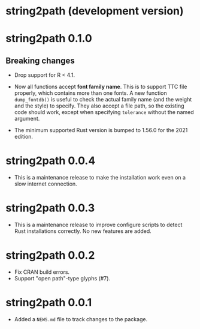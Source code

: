 # string2path (development version)

# string2path 0.1.0

## Breaking changes

* Drop support for R < 4.1.

* Now all functions accept **font family name**. This is to support TTC file
  properly, which contains more than one fonts. A new function `dump_fontdb()`
  is useful to check the actual family name (and the weight and the style) to
  specify.
  They also accept a file path, so the existing code should work, except when
  specifying `tolerance` without the named argument.

* The minimum supported Rust version is bumped to 1.56.0 for the 2021 edition.

# string2path 0.0.4

* This is a maintenance release to make the installation work even on a slow
  internet connection.

# string2path 0.0.3

* This is a maintenance release to improve configure scripts to detect Rust
  installations correctly. No new features are added.

# string2path 0.0.2

* Fix CRAN build errors.
* Support "open path"-type glyphs (#7).

# string2path 0.0.1

* Added a `NEWS.md` file to track changes to the package.
